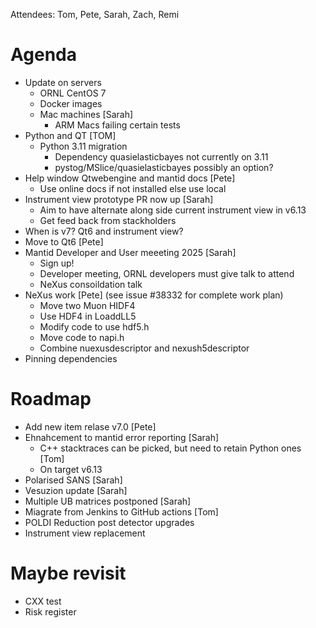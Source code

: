 Attendees: Tom, Pete, Sarah, Zach, Remi

# Agenda
- Update on servers
   - ORNL CentOS 7 
   - Docker images
   - Mac machines [Sarah]
     - ARM Macs failing certain tests
- Python and QT [TOM]
   - Python 3.11 migration 
     - Dependency quasielasticbayes not currently on 3.11
     - pystog/MSlice/quasielasticbayes possibly an option?
- Help window Qtwebengine and mantid docs [Pete]
   - Use online docs if not installed else use local
- Instrument view prototype PR now up [Sarah]
   - Aim to have alternate along side current instrument view in v6.13
   - Get feed back from stackholders
- When is v7? Qt6 and instrument view?
- Move to Qt6 [Pete]
- Mantid Developer and User meeeting 2025 [Sarah]
    - Sign up!
    - Developer meeting, ORNL developers must give talk to attend
    - NeXus consoildation talk
- NeXus work [Pete] (see issue #38332 for complete work plan)
   - Move two Muon HIDF4
   - Use HDF4 in LoaddLL5
   - Modify code to use hdf5.h
   - Move code to napi.h
   - Combine nuexusdescriptor and nexush5descriptor
- Pinning dependencies

# Roadmap
- Add new item relase v7.0 [Pete]
- Ehnahcement to mantid error reporting [Sarah]
   - C++ stacktraces can be picked, but need to retain Python ones [Tom]
   - On target v6.13
- Polarised SANS [Sarah]
- Vesuzion update [Sarah]
- Multiple UB matrices postponed [Sarah]
- Miagrate from Jenkins to GitHub actions [Tom]
- POLDI Reduction post detector upgrades
- Instrument view replacement

# Maybe revisit
- CXX test
- Risk register

